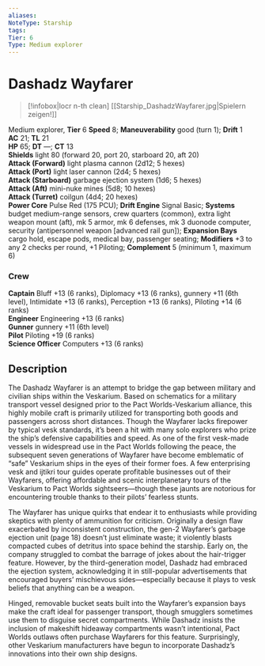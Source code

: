```yaml
---
aliases: 
NoteType: Starship
tags: 
Tier: 6
Type: Medium explorer 
---
```


# Dashadz Wayfarer

> [!infobox|locr n-th clean]
>  [[Starship_DashadzWayfarer.jpg|Spielern zeigen!]]
> 
Medium explorer, **Tier** 6 
**Speed** 8; **Maneuverability** good (turn 1); **Drift** 1  
**AC** 21; **TL** 21  
**HP** 65; **DT** —; **CT** 13  
**Shields** light 80 (forward 20, port 20, starboard 20, aft 20)  
**Attack (Forward)** light plasma cannon (2d12; 5 hexes)  
**Attack (Port)** light laser cannon (2d4; 5 hexes)  
**Attack (Starboard)** garbage ejection system (1d6; 5 hexes)  
**Attack (Aft)** mini-nuke mines (5d8; 10 hexes)  
**Attack (Turret)** coilgun (4d4; 20 hexes)  
**Power Core** Pulse Red (175 PCU); **Drift Engine** Signal Basic; **Systems** budget medium-range sensors, crew quarters (common), extra light weapon mount (aft), mk 5 armor, mk 6 defenses, mk 3 duonode computer, security (antipersonnel weapon [advanced rail gun]); **Expansion Bays** cargo hold, escape pods, medical bay, passenger seating; **Modifiers** +3 to any 2 checks per round, +1 Piloting; **Complement** 5 (minimum 1, maximum 6)

### Crew

**Captain** Bluff +13 (6 ranks), Diplomacy +13 (6 ranks), gunnery +11 (6th level), Intimidate +13 (6 ranks), Perception +13 (6 ranks), Piloting +14 (6 ranks)  
**Engineer** Engineering +13 (6 ranks)  
**Gunner** gunnery +11 (6th level)  
**Pilot** Piloting +19 (6 ranks)  
**Science Officer** Computers +13 (6 ranks)

## Description

The Dashadz Wayfarer is an attempt to bridge the gap between military and civilian ships within the Veskarium. Based on schematics for a military transport vessel designed prior to the Pact Worlds-Veskarium alliance, this highly mobile craft is primarily utilized for transporting both goods and passengers across short distances. Though the Wayfarer lacks firepower by typical vesk standards, it’s been a hit with many solo explorers who prize the ship’s defensive capabilities and speed. As one of the first vesk-made vessels in widespread use in the Pact Worlds following the peace, the subsequent seven generations of Wayfarer have become emblematic of “safe” Veskarium ships in the eyes of their former foes. A few enterprising vesk and ijtikri tour guides operate profitable businesses out of their Wayfarers, offering affordable and scenic interplanetary tours of the Veskarium to Pact Worlds sightseers—though these jaunts are notorious for encountering trouble thanks to their pilots’ fearless stunts.  
  
The Wayfarer has unique quirks that endear it to enthusiasts while providing skeptics with plenty of ammunition for criticism. Originally a design flaw exacerbated by inconsistent construction, the gen-2 Wayfarer’s garbage ejection unit (page 18) doesn’t just eliminate waste; it violently blasts compacted cubes of detritus into space behind the starship. Early on, the company struggled to combat the barrage of jokes about the hair-trigger feature. However, by the third-generation model, Dashadz had embraced the ejection system, acknowledging it in still-popular advertisements that encouraged buyers’ mischievous sides—especially because it plays to vesk beliefs that anything can be a weapon.  
  
Hinged, removable bucket seats built into the Wayfarer’s expansion bays make the craft ideal for passenger transport, though smugglers sometimes use them to disguise secret compartments. While Dashadz insists the inclusion of makeshift hideaway compartments wasn’t intentional, Pact Worlds outlaws often purchase Wayfarers for this feature. Surprisingly, other Veskarium manufacturers have begun to incorporate Dashadz’s innovations into their own ship designs.
